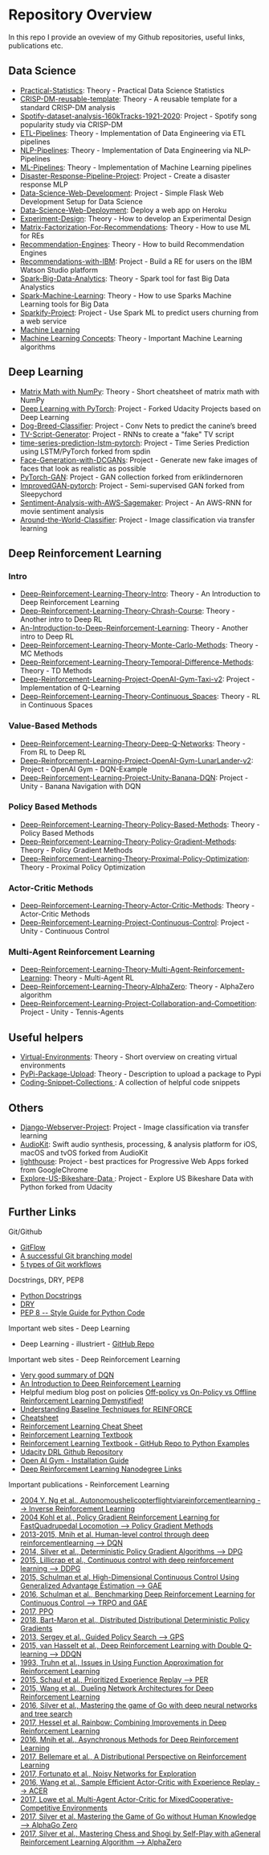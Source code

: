 
[image1]: assets/1.png

# Repository Overview
In this repo I provide an oveview of my Github repositories, useful links, publications etc.

## Data Science
- [Practical-Statistics](https://github.com/ddhartma/Practical-Statistics): Theory - Practical Data Science Statistics 
- [CRISP-DM-reusable-template](https://github.com/ddhartma/CRISP-DM-reusable-template): Theory - A reusable template for a standard CRISP-DM analysis 
- [Spotify-dataset-analysis-160kTracks-1921-2020](https://github.com/ddhartma/Spotify-dataset-analysis-160kTracks-1921-2020):  Project - Spotify song popularity study via CRISP-DM
- [ETL-Pipelines](https://github.com/ddhartma/ETL-Pipelines): Theory - Implementation of Data Engineering via ETL pipelines 
- [NLP-Pipelines](https://github.com/ddhartma/NLP-Pipelines): Theory - Implementation of Data Engineering via NLP-Pipelines 
- [ML-Pipelines](https://github.com/ddhartma/ML-Pipelines): Theory - Implementation of Machine Learning pipelines 
- [Disaster-Response-Pipeline-Project](https://github.com/ddhartma/Disaster-Response-Pipeline-Project): Project - Create a disaster response MLP
- [Data-Science-Web-Development](https://github.com/ddhartma/Data-Science-Web-Development): Project - Simple Flask Web Development Setup for Data Science 
- [Data-Science-Web-Deployment](https://github.com/ddhartma/Data-Science-Web-Deployment): Deploy a web app on Heroku 
- [Experiment-Design](https://github.com/ddhartma/Experiment-Design): Theory - How to develop an Experimental Design
- [Matrix-Factorization-For-Recommendations](https://github.com/ddhartma/Matrix-Factorization-For-Recommendations): Theory - How to use ML for REs 
- [Recommendation-Engines](https://github.com/ddhartma/Recommendation-Engines): Theory - How to build  Recommendation Engines 
- [Recommendations-with-IBM](https://github.com/ddhartma/Recommendations-with-IBM): Project - Build a RE for users on the IBM Watson Studio platform 
- [Spark-Big-Data-Analytics](https://github.com/ddhartma/Spark-Big-Data-Analytics): Theory - Spark tool for fast Big Data Analystics 
- [Spark-Machine-Learning](https://github.com/ddhartma/Spark-Machine-Learning): Theory - How to use Sparks Machine Learning tools for Big Data 
- [Sparkify-Project](https://github.com/ddhartma/Sparkify-Project): Project - Use Spark ML to predict users churning from a web service
- [Machine Learning](#machine_learning)
- [Machine Learning Concepts](https://github.com/ddhartma/Machine-Learning-Concepts): Theory -  Important Machine Learning algorithms 

## Deep Learning
- [Matrix Math with NumPy](https://github.com/ddhartma/Matrix-Math-with-Numpy): Theory - Short cheatsheet of matrix math with NumPy 
- [Deep Learning with PyTorch](https://github.com/ddhartma/deep-learning-v2-pytorch): Project - Forked Udacity Projects based on Deep Learning
- [Dog-Breed-Classifier](https://github.com/ddhartma/Dog-Breed-Classifier): Project - Conv Nets to predict the canine’s breed 
- [TV-Script-Generator](https://github.com/ddhartma/TV-Script-Generator): Project - RNNs to create a "fake" TV script
- [time-series-prediction-lstm-pytorch](https://github.com/ddhartma/time-series-prediction-lstm-pytorch): Project - Time Series Prediction using LSTM/PyTorch forked from spdin
- [Face-Generation-with-DCGANs](https://github.com/ddhartma/Face-Generation-with-DCGANs): Project - Generate new fake images of faces that look as realistic as possible 
- [PyTorch-GAN](https://github.com/ddhartma/PyTorch-GAN): Project - GAN collection forked from eriklindernoren
- [ImprovedGAN-pytorch](https://github.com/ddhartma/ImprovedGAN-pytorch): Project - Semi-supervised GAN forked from Sleepychord
- [Sentiment-Analysis-with-AWS-Sagemaker](https://github.com/ddhartma/Sentiment-Analysis-with-AWS-Sagemaker): Project - An AWS-RNN for movie sentiment analysis 
- [Around-the-World-Classifier](https://github.com/ddhartma/Around-the-World-Classifier): Project - Image classification via transfer learning


## Deep Reinforcement Learning
### Intro 
- [Deep-Reinforcement-Learning-Theory-Intro](https://github.com/ddhartma/Deep-Reinforcement-Learning-Theory-Intro): Theory - An Introduction to Deep Reinforcement Learning 
- [Deep-Reinforcement-Learning-Theory-Chrash-Course](https://medium.com/@nisheed/udacity-deep-reinforcement-learning-project-1-navigation-d16b43793af5): Theory - Another intro to Deep RL
- [An-Introduction-to-Deep-Reinforcement-Learning](https://thomassimonini.medium.com/an-introduction-to-deep-reinforcement-learning-17a565999c0c): Theory - Another intro to Deep RL
- [Deep-Reinforcement-Learning-Theory-Monte-Carlo-Methods](https://github.com/ddhartma/Deep-Reinforcement-Learning-Theory-Monte-Carlo-Methods): Theory - MC Methods 
- [Deep-Reinforcement-Learning-Theory-Temporal-Difference-Methods](https://github.com/ddhartma/Deep-Reinforcement-Learning-Theory-Temporal-Difference-Methods): Theory - TD Methods 
- [Deep-Reinforcement-Learning-Project-OpenAI-Gym-Taxi-v2](https://github.com/ddhartma/Deep-Reinforcement-Learning-Project-OpenAI-Gym-Taxi-v2): Project - Implementation of Q-Learning
- [Deep-Reinforcement-Learning-Theory-Continuous_Spaces](https://github.com/ddhartma/Deep-Reinforcement-Learning-Theory-Continuous_Spaces): Theory - RL in Continuous Spaces 

### Value-Based Methods
- [Deep-Reinforcement-Learning-Theory-Deep-Q-Networks](https://github.com/ddhartma/Deep-Reinforcement-Learning-Theory-Deep-Q-Networks): Theory - From RL to Deep RL 
- [Deep-Reinforcement-Learning-Project-OpenAI-Gym-LunarLander-v2](https://github.com/ddhartma/Deep-Reinforcement-Learning-Project-OpenAI-Gym-LunarLander-v2): Project - OpenAI Gym - DQN-Example
- [Deep-Reinforcement-Learning-Project-Unity-Banana-DQN](https://github.com/ddhartma/Deep-Reinforcement-Learning-Project-Unity-Banana-DQN): Project - Unity - Banana Navigation with DQN 

### Policy Based Methods
- [Deep-Reinforcement-Learning-Theory-Policy-Based-Methods](https://github.com/ddhartma/Deep-Reinforcement-Learning-Theory-Policy-Based-Methods): Theory - Policy Based Methods 
- [Deep-Reinforcement-Learning-Theory-Policy-Gradient-Methods](https://github.com/ddhartma/Deep-Reinforcement-Learning-Theory-Policy-Gradient-Methods): Theory - Policy Gradient Methods 
- [Deep-Reinforcement-Learning-Theory-Proximal-Policy-Optimization](https://github.com/ddhartma/Deep-Reinforcement-Learning-Theory-Proximal-Policy-Optimization): Theory - Proximal Policy Optimization 
### Actor-Critic Methods
- [Deep-Reinforcement-Learning-Theory-Actor-Critic-Methods](https://github.com/ddhartma/Deep-Reinforcement-Learning-Theory-Actor-Critic-Methods): Theory - Actor-Critic Methods 
- [Deep-Reinforcement-Learning-Project-Continuous-Control](https://github.com/ddhartma/Deep-Reinforcement-Learning-Project-Continuous-Control): Project - Unity - Continuous Control 

### Multi-Agent Reinforcement Learning
- [Deep-Reinforcement-Learning-Theory-Multi-Agent-Reinforcement-Learning](https://github.com/ddhartma/Deep-Reinforcement-Learning-Theory-Multi-Agent-Reinforcement-Learning): Theory - Multi-Agent RL 
- [Deep-Reinforcement-Learning-Theory-AlphaZero](https://github.com/ddhartma/Deep-Reinforcement-Learning-Theory-AlphaZero): Theory - AlphaZero algorithm
- [Deep-Reinforcement-Learning-Project-Collaboration-and-Competition](https://github.com/ddhartma/Deep-Reinforcement-Learning-Project-Collaboration-and-Competition): Project - Unity - Tennis-Agents



## Useful helpers
- [Virtual-Environments](https://github.com/ddhartma/Virtual-Environments): Theory - Short overview on creating virtual environments 
- [PyPi-Package-Upload](https://github.com/ddhartma/PyPi-Package-Upload): Theory - Description to upload a package to Pypi 
- [Coding-Snippet-Collections ](https://github.com/ddhartma/Coding-Snippet-Collections): A collection of helpful code snippets 

## Others
- [Django-Webserver-Project](https://github.com/ddhartma/Django-Webserver-Project): Project - Image classification via transfer learning
- [AudioKit](https://github.com/ddhartma/AudioKit): Swift audio synthesis, processing, & analysis platform for iOS, macOS and tvOS forked from AudioKit
- [lighthouse](https://github.com/ddhartma/lighthouse): Project - best practices for Progressive Web Apps forked from GoogleChrome
- [Explore-US-Bikeshare-Data ](): Project - Explore US Bikeshare Data with Python forked from Udacity

## Further Links <a name="Further_Links"></a>
Git/Github
* [GitFlow](https://datasift.github.io/gitflow/IntroducingGitFlow.html)
* [A successful Git branching model](https://nvie.com/posts/a-successful-git-branching-model/)
* [5 types of Git workflows](https://buddy.works/blog/5-types-of-git-workflows)

Docstrings, DRY, PEP8
* [Python Docstrings](https://www.geeksforgeeks.org/python-docstrings/)
* [DRY](https://www.youtube.com/watch?v=IGH4-ZhfVDk)
* [PEP 8 -- Style Guide for Python Code](https://www.python.org/dev/peps/pep-0008/)

Important web sites - Deep Learning
* Deep Learning - illustriert - [GitHub Repo](https://github.com/the-deep-learners/deep-learning-illustrated)

Important web sites - Deep Reinforcement Learning
* [Very good summary of DQN](https://medium.com/@nisheed/udacity-deep-reinforcement-learning-project-1-navigation-d16b43793af5)
* [An Introduction to Deep Reinforcement Learning](https://thomassimonini.medium.com/an-introduction-to-deep-reinforcement-learning-17a565999c0c)
* Helpful medium blog post on policies [Off-policy vs On-Policy vs Offline Reinforcement Learning Demystified!](https://kowshikchilamkurthy.medium.com/off-policy-vs-on-policy-vs-offline-reinforcement-learning-demystified-f7f87e275b48)
* [Understanding Baseline Techniques for REINFORCE](https://medium.com/@fork.tree.ai/understanding-baseline-techniques-for-reinforce-53a1e2279b57)
* [Cheatsheet](https://raw.githubusercontent.com/udacity/deep-reinforcement-learning/master/cheatsheet/cheatsheet.pdf)
* [Reinforcement Learning Cheat Sheet](https://towardsdatascience.com/reinforcement-learning-cheat-sheet-2f9453df7651)
* [Reinforcement Learning Textbook](https://s3-us-west-1.amazonaws.com/udacity-drlnd/bookdraft2018.pdf)
* [Reinforcement Learning Textbook - GitHub Repo to Python Examples](https://github.com/ShangtongZhang/reinforcement-learning-an-introduction)
* [Udacity DRL Github Repository](https://github.com/udacity/deep-reinforcement-learning)
* [Open AI Gym - Installation Guide](https://github.com/openai/gym#installation)
* [Deep Reinforcement Learning Nanodegree Links](https://docs.google.com/spreadsheets/d/19jUvEO82qt3itGP3mXRmaoMbVOyE6bLOp5_QwqITzaM/edit#gid=0)

Important publications - Reinforcement Learning
* [2004 Y. Ng et al., Autonomoushelicopterflightviareinforcementlearning --> Inverse Reinforcement Learning](https://people.eecs.berkeley.edu/~jordan/papers/ng-etal03.pdf)
* [2004 Kohl et al., Policy Gradient Reinforcement Learning for FastQuadrupedal Locomotion --> Policy Gradient Methods](https://www.cs.utexas.edu/~pstone/Papers/bib2html-links/icra04.pdf)
* [2013-2015, Mnih et al. Human-level control through deep reinforcementlearning --> DQN](https://storage.googleapis.com/deepmind-media/dqn/DQNNaturePaper.pdf)
* [2014, Silver et al., Deterministic Policy Gradient Algorithms --> DPG](http://proceedings.mlr.press/v32/silver14.html)
* [2015, Lillicrap et al., Continuous control with deep reinforcement learning --> DDPG](https://arxiv.org/abs/1509.02971)
* [2015, Schulman et al, High-Dimensional Continuous Control Using Generalized Advantage Estimation --> GAE](https://arxiv.org/abs/1506.02438)
* [2016, Schulman et al., Benchmarking Deep Reinforcement Learning for Continuous Control --> TRPO and GAE](https://arxiv.org/abs/1604.06778)
* [2017, PPO](https://openai.com/blog/openai-baselines-ppo/)
* [2018, Bart-Maron et al., Distributed Distributional Deterministic Policy Gradients](https://openreview.net/forum?id=SyZipzbCb)
* [2013, Sergey et al., Guided Policy Search --> GPS](https://graphics.stanford.edu/projects/gpspaper/gps_full.pdf)
* [2015, van Hasselt et al., Deep Reinforcement Learning with Double Q-learning --> DDQN](https://arxiv.org/abs/1509.06461)
* [1993, Truhn et al., Issues in Using Function Approximation for Reinforcement Learning](https://www.ri.cmu.edu/pub_files/pub1/thrun_sebastian_1993_1/thrun_sebastian_1993_1.pdf)
* [2015, Schaul et al., Prioritized Experience Replay --> PER](https://arxiv.org/abs/1511.05952)
* [2015, Wang et al., Dueling Network Architectures for Deep Reinforcement Learning](https://arxiv.org/abs/1511.06581)
* [2016, Silver et al., Mastering the game of Go with deep neural networks and tree search](https://www.researchgate.net/publication/292074166_Mastering_the_game_of_Go_with_deep_neural_networks_and_tree_search)
* [2017, Hessel et al. Rainbow: Combining Improvements in Deep Reinforcement Learning](https://arxiv.org/abs/1710.02298)
* [2016, Mnih et al., Asynchronous Methods for Deep Reinforcement Learning](https://arxiv.org/abs/1602.01783)
* [2017, Bellemare et al., A Distributional Perspective on Reinforcement Learning](https://arxiv.org/abs/1707.06887)
* [2017, Fortunato et al., Noisy Networks for Exploration](https://arxiv.org/abs/1706.10295)
* [2016, Wang et al., Sample Efficient Actor-Critic with Experience Replay --> ACER](https://arxiv.org/abs/1611.01224)
* [2017, Lowe et al. Multi-Agent Actor-Critic for MixedCooperative-Competitive Environments](https://papers.nips.cc/paper/2017/file/68a9750337a418a86fe06c1991a1d64c-Paper.pdf)
* [2017, Silver et al. Mastering the Game of Go without Human Knowledge --> AlphaGo Zero](https://discovery.ucl.ac.uk/id/eprint/10045895/1/agz_unformatted_nature.pdf)
* [2017, Silver et al., Mastering Chess and Shogi by Self-Play with aGeneral Reinforcement Learning Algorithm --> AlphaZero](https://arxiv.org/pdf/1712.01815.pdf)
